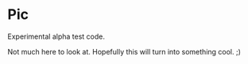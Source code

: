 # Pic

Experimental alpha test code.

Not much here to look at. Hopefully this will turn into something cool. ;)
